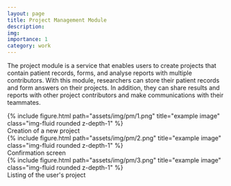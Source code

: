 ```yaml
---
layout: page
title: Project Management Module
description: 
img: 
importance: 1
category: work
---
```


The project module is a service that enables users to create projects that contain patient records, forms, and analyse reports with multiple contributors. With this module, researchers can store their patient records and form answers on their projects. In addition, they can share results and reports with other project contributors and make communications with their teammates.


<div class="row">
    <div class="col-sm mt-3 mt-md-0">
        {% include figure.html path="assets/img/pm/1.png" title="example image" class="img-fluid rounded z-depth-1" %}
    </div>
</div>
<div class="caption">
    Creation of a new project
</div>

<div class="row">
    <div class="col-sm mt-3 mt-md-0">
        {% include figure.html path="assets/img/pm/2.png" title="example image" class="img-fluid rounded z-depth-1" %}
    </div>
</div>
<div class="caption">
    Confirmation screen
</div>

<div class="row">
    <div class="col-sm mt-3 mt-md-0">
        {% include figure.html path="assets/img/pm/3.png" title="example image" class="img-fluid rounded z-depth-1" %}
    </div>
</div>
<div class="caption">
    Listing of the user's project
</div>